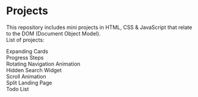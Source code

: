# Projects <br />
This repository includes mini projects in HTML, CSS & JavaScript that relate to the DOM (Document Object Model). <br />
List of projects: <br />

Expanding Cards <br />
Progress Steps<br />
Rotating Navigation Animation<br />
Hidden Search Widget<br />
Scroll Animation<br />
Split Landing Page<br />
Todo List<br />

